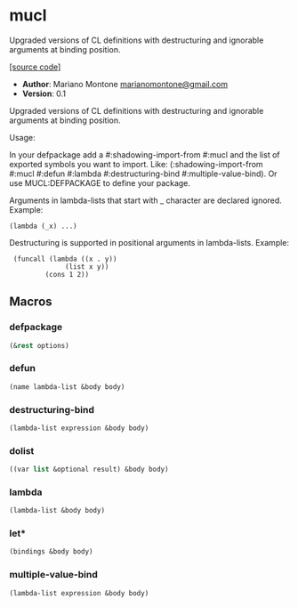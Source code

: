 # mucl

Upgraded versions of CL definitions with destructuring and ignorable arguments at binding position.

[[source code]](../mucl.lisp)

- **Author**: Mariano Montone <marianomontone@gmail.com>
- **Version**: 0.1


 Upgraded versions of CL definitions with destructuring and ignorable arguments at binding position.

 Usage:

 In your defpackage add a #:shadowing-import-from #:mucl and the list of exported symbols you want to import.
 Like: (:shadowing-import-from #:mucl #:defun #:lambda #:destructuring-bind #:multiple-value-bind).
 Or use MUCL:DEFPACKAGE to define your package.

 Arguments in lambda-lists that start with _ character are declared ignored.
 Example:

    (lambda (_x) ...)

 Destructuring is supported in positional arguments in lambda-lists.
 Example:

     (funcall (lambda ((x . y))
                  (list x y))
             (cons 1 2))



## Macros
### defpackage

```lisp
(&rest options)
```



### defun

```lisp
(name lambda-list &body body)
```



### destructuring-bind

```lisp
(lambda-list expression &body body)
```



### dolist

```lisp
((var list &optional result) &body body)
```



### lambda

```lisp
(lambda-list &body body)
```



### let\*

```lisp
(bindings &body body)
```



### multiple-value-bind

```lisp
(lambda-list expression &body body)
```



